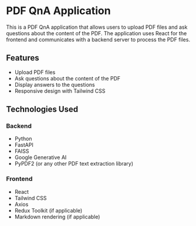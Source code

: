 # PDF QnA Application

This is a PDF QnA application that allows users to upload PDF files and ask questions about the content of the PDF. The application uses React for the frontend and communicates with a backend server to process the PDF files.

## Features

- Upload PDF files
- Ask questions about the content of the PDF
- Display answers to the questions
- Responsive design with Tailwind CSS

## Technologies Used

### Backend
- Python
- FastAPI
- FAISS
- Google Generative AI
- PyPDF2 (or any other PDF text extraction library)

### Frontend
- React
- Tailwind CSS
- Axios
- Redux Toolkit (if applicable)
- Markdown rendering (if applicable)
